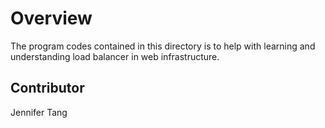# Overview #
The program codes contained in this directory is to help with learning and understanding load balancer in web infrastructure.  

## Contributor ##
Jennifer Tang  
